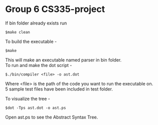 # Group 6 CS335-project
If bin folder already exists run 
```
$make clean
```
To build the executable -
```
$make
```
This will make an executable named parser in bin folder.<br /> 
To run and make the dot script -
```
$./bin/compiler <file> -o ast.dot
```
Where \<file\> is the path of the code you want to run the executable on.<br /> 
5 sample test files have been included in test folder.

To visualize the tree -
```
$dot -Tps ast.dot -o ast.ps
```
Open ast.ps to see the Abstract Syntax Tree.
